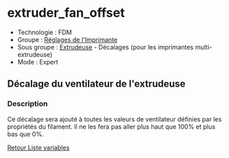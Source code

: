 # extruder_fan_offset

* Technologie : FDM
* Groupe : [Réglages de l'Imprimante](../printer_settings/printer_settings.md)
* Sous groupe : [Extrudeuse](../printer_settings/printer_settings.md#extrudeuse) - Décalages (pour les imprimantes multi-extrudeuse)
* Mode : Expert

## Décalage du ventilateur de l'extrudeuse

### Description

Ce décalage sera ajouté à toutes les valeurs de ventilateur définies par les propriétés du filament. Il ne les fera pas aller plus haut que 100% et plus bas que 0%.

[Retour Liste variables](variable_list.md)